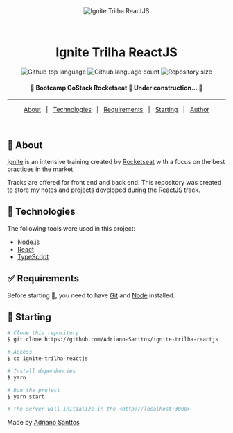 <div align="center" id="top"> 
  <img src="https://www.yazseyit.com/static/16e43c9cbeaf71595fdb366833bd6f8a/143cd/banner.png" alt="Ignite Trilha ReactJS" />

  &#xa0;

  <!-- <a href="https://ignitetrilhareactjs.netlify.app">Demo</a> -->
</div>

<h1 align="center">Ignite Trilha ReactJS</h1>

<p align="center">
  <img alt="Github top language" src="https://img.shields.io/github/languages/top/adriano-santtos/ignite-trilha-reactjs?color=56BEB8">

  <img alt="Github language count" src="https://img.shields.io/github/languages/count/adriano-santtos/ignite-trilha-reactjs?color=56BEB8">

  <img alt="Repository size" src="https://img.shields.io/github/repo-size/adriano-santtos/ignite-trilha-reactjs?color=56BEB8">

  <!-- <img alt="License" src="https://img.shields.io/github/license/adriano-santtos/ignite-trilha-reactjs?color=56BEB8"> -->

  <!-- <img alt="Github issues" src="https://img.shields.io/github/issues/{{YOUR_GITHUB_USERNAME}}/ignite-trilha-reactjs?color=56BEB8" /> -->

  <!-- <img alt="Github forks" src="https://img.shields.io/github/forks/{{YOUR_GITHUB_USERNAME}}/ignite-trilha-reactjs?color=56BEB8" /> -->

  <!-- <img alt="Github stars" src="https://img.shields.io/github/stars/{{YOUR_GITHUB_USERNAME}}/ignite-trilha-reactjs?color=56BEB8" /> -->
</p>



<h4 align="center"> 
	🚧  Bootcamp GoStack Rocketseat 🚀 Under construction...  🚧
</h4> 

<hr> 

<p align="center">
  <a href="#dart-about">About</a> &#xa0; | &#xa0; 
  <!-- <a href="#sparkles-features">Features</a> &#xa0; | &#xa0; -->
  <a href="#rocket-technologies">Technologies</a> &#xa0; | &#xa0;
  <a href="#white_check_mark-requirements">Requirements</a> &#xa0; | &#xa0;
  <a href="#checkered_flag-starting">Starting</a> &#xa0; | &#xa0;
  <!-- <a href="#memo-license">License</a> &#xa0; | &#xa0; -->
  <a href="https://github.com/adriano-santtos" target="_blank">Author</a>
</p>

<br>

## :dart: About ##

[Ignite]() is an intensive training created by [Rocketseat](https://rocketseat.com.br/) with a focus on the best practices in the market. 

Tracks are offered for front end and back end.
This repository was created to store my notes and projects developed during the [ReactJS](https://reactjs.org/) track.

<!-- ## :sparkles: Features ##

:heavy_check_mark: Feature 1;\
:heavy_check_mark: Feature 2;\
:heavy_check_mark: Feature 3; -->

## :rocket: Technologies ##

The following tools were used in this project:

- [Node.js](https://nodejs.org/en/)
- [React](https://pt-br.reactjs.org/)
- [TypeScript](https://www.typescriptlang.org/)

## :white_check_mark: Requirements ##

Before starting :checkered_flag:, you need to have [Git](https://git-scm.com) and [Node](https://nodejs.org/en/) installed.

## :checkered_flag: Starting ##

```bash
# Clone this repository 
$ git clone https://github.com/Adriano-Santtos/ignite-trilha-reactjs

# Access
$ cd ignite-trilha-reactjs

# Install dependencies
$ yarn

# Run the project
$ yarn start

# The server will initialize in the <http://localhost:3000>
```

<!-- ## :memo: License ##

This project is under license from MIT. For more details, see the [LICENSE](LICENSE.md) file. -->


Made by <a href="https://github.com/Adriano-Santtos" target="_blank">Adriano Santtos</a>

&#xa0;